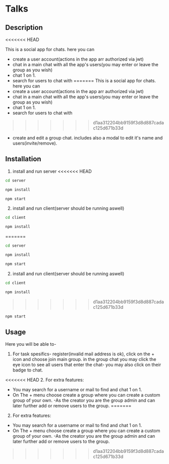 # Talks

## Description
<<<<<<< HEAD

This is a social app for chats. here you can

- create a user account(actions in the app arr authorized via jwt)
- chat in a main chat with all the app's users(you may enter or leave the group as you wish)
- chat 1 on 1.
- search for users to chat with
=======
This is a social app for chats. here you can
- create a user account(actions in the app arr authorized via jwt)
- chat in a main chat with all the app's users(you may enter or leave the group as you wish)
- chat 1 on 1.
- search for users to chat with 
>>>>>>> d1aa312204bb9159f3d8d887cadac125d671b33d
- create and edit a group chat. includes also a modal to edit it's name and users(invite/remove).

## Installation

1. install and run server
<<<<<<< HEAD

```bash
cd server
```

```bash
npm install
```

```bash
npm start
```

2. install and run client(server should be running aswell)

```bash
cd client
```

```bash
npm install
```

=======
```bash
cd server
```
```bash
npm install
```
```bash
npm start
```
2. install and run client(server should be running aswell)
```bash
cd client
```
```bash
npm install
```
>>>>>>> d1aa312204bb9159f3d8d887cadac125d671b33d
```bash
npm start
```

## Usage

Here you will be able to-

1. For task spesifics- register(invalid mail address is ok), click on the + icon and choose join main group. in the group chat you may click the eye icon to see all users that enter the chat- you may also click on their badge to chat.

<<<<<<< HEAD
2. For extra features:

- You may search for a username or mail to find and chat 1 on 1.
- On The + menu choose create a group where you can create a custom group of your own.
  -As the creator you are the group admin and can later further add or remove users to the group.
=======
2. For extra  features: 
- You may search for a username or mail to find and chat 1 on 1.
- On The + menu choose create a group where you can create a custom group of your own. 
-As the creator you are the group admin and can later further add or remove users to the group.
>>>>>>> d1aa312204bb9159f3d8d887cadac125d671b33d
